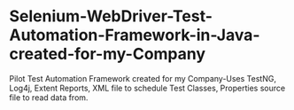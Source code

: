 # Selenium-WebDriver-Test-Automation-Framework-in-Java-created-for-my-Company
Pilot Test Automation Framework created for my Company-Uses TestNG, Log4j, Extent Reports, XML file to schedule Test Classes, Properties source file to read data from.
